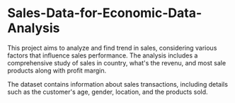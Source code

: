 # Sales-Data-for-Economic-Data-Analysis

This project aims to analyze and find trend in sales, considering various factors that influence sales performance. The analysis includes a comprehensive study of sales in country, what's the revenu, and most sale products along with profit margin.

The dataset contains information about sales transactions, including details such as the customer's age, gender, location, and the products sold.
